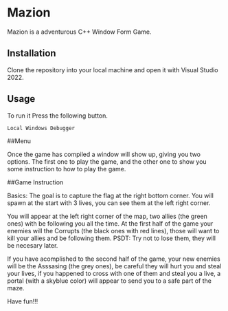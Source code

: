 # Mazion

Mazion is a adventurous C++ Window Form Game.

## Installation

Clone the repository into your local machine and open it with Visual Studio 2022.

## Usage

To run it Press the following button.

```bash
Local Windows Debugger
```

##Menu

Once the game has compiled a window will show up, giving you two options. The first one to play the game, and the other one to show you some instruction to how to play the game.

##Game Instruction

Basics: The goal is to capture the flag at the right bottom corner. You will spawn at the start with 3 lives, you can see them at the left right corner.

You will appear at the left right corner of the map, two allies (the green ones) with be following you all the time.
At the first half of the game your enemies will the Corrupts (the black ones with red lines), those will want to kill your allies and be following them.
PSDT: Try not to lose them, they will be necesary later.

If you have acomplished to the second half of the game, your new enemies will be the Asssasing (the grey ones), be careful they will hurt you and steal your lives, if you happened to cross with one of them and steal you a live, a portal (with a skyblue color) will appear to send you to a safe part of the maze. 

Have fun!!!
